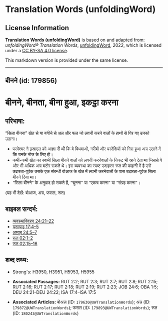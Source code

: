 # Translation Words (unfoldingWord)

## License Information

**Translation Words (unfoldingWord)** is based on and adapted from: _unfoldingWord® Translation Words_, [unfoldingWord](https://unfoldingword.org/utw), 2022, which is licensed under a [CC BY-SA 4.0 license](https://creativecommons.org/licenses/by-sa/4.0/legalcode.en).

This markdown version is provided under the same license.



--------------------------------

## बीनने (id: 179856)

बीनने, बीनता, बीना हुआ, इकट्ठा करना
===================================

परिभाषा:
--------

“सिला बीनना” खेत से या बगीचे से अन्न और फल जो लवनी करने वालों के हाथों से गिर गए उनको उठाना।

* परमेश्वर ने इस्राएल को आज्ञा दी थी कि वे विधवाओं, गरीबों और परदेशियों को गिरा हुआ अन्न उठाने दें कि उनके भोज के लिए हो।
* कभी\-कभी खेत का स्वामी सिला बीनने वालों को लवनी करनेवालों के निकट भी आने देता था जिससे वे और भी अधिक अन्न बटोर सकते थे। इस व्यवस्था का स्पष्ट उदाहरण रूत की कहानी में है उसे उदारता\-पूर्वक उसके एक संबन्धी बोआज के खेत में लवनी करनेवालों के पास उदारता\-पूर्वक सिला बीनने दिया था।
* “सिला बीनने” के अनुवाद हो सकते हैं, “चुनना” या “एकत्र करना” या “संग्रह करना”।

(यह भी देखें: बोआज, अन्न, फसल, रूत)

बाइबल सन्दर्भ:
--------------

* [व्यवस्थाविवरण 24:21–22](https://ref.ly/Deut24:21-Deut24:22)
* [यशायाह 17:4–5](https://ref.ly/Isa17:4-Isa17:5)
* [अय्यूब 24:5–7](https://ref.ly/Job24:5-Job24:7)
* [रूत 02:1–2](https://ref.ly/Ruth2:1-Ruth2:2)
* [रूत 02:15–16](https://ref.ly/Ruth2:15-Ruth2:16)

शब्द तथ्य:
----------

* Strong's: H3950, H3951, H5953, H5955

* **Associated Passages:** RUT 2:2; RUT 2:3; RUT 2:7; RUT 2:8; RUT 2:15; RUT 2:16; RUT 2:17; RUT 2:18; RUT 2:19; RUT 2:23; JOB 24:6; OBA 1:5; DEU 24:21–DEU 24:22; ISA 17:4–ISA 17:5
* **Associated Articles:** बोअज़ (ID: `179630@UWTranslationWords`); अन्न (ID: `179872@UWTranslationWords`); फसल (ID: `179893@UWTranslationWords`); रूत (ID: `180243@UWTranslationWords`)

